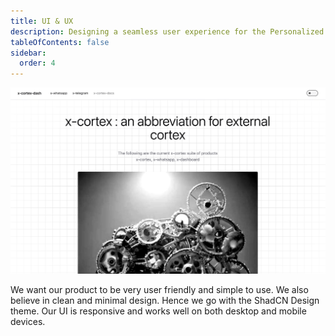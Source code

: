 ```yaml
---
title: UI & UX
description: Designing a seamless user experience for the Personalized AI Assistant
tableOfContents: false
sidebar:
  order: 4
---
```


![Desktop UI](./images/desktop-ui.png)

We want our product to be very user friendly and simple to use. We also believe in clean and minimal design. Hence we go with the ShadCN Design theme. Our UI is responsive and works well on both desktop and mobile devices.   

<!-- 
Below are the key principles guiding our design process:

### 1. **User-Centric Design:**
   - Prioritize user needs and preferences in the design process.
   - Conduct user research and testing to understand pain points and requirements.

### 2. **Intuitive Interface:**
   - Develop a clean and simple interface that allows easy navigation and interaction.
   - Use familiar design patterns to minimize the learning curve for new users.

### 3. **Personalization Features:**
   - Implement customization options allowing users to tailor the assistant’s responses and behavior to their preferences.
   - Provide feedback mechanisms for users to rate the quality of responses and improve future interactions.

### 4. **Accessibility:**
   - Ensure the assistant is accessible to all users, including those with disabilities.
   - Implement features like voice commands and screen reader compatibility.

### 5. **Feedback and Improvement:**
   - Incorporate user feedback continuously to enhance the assistant's capabilities.
   - Regularly update the UI based on user interactions and preferences. 
--->
